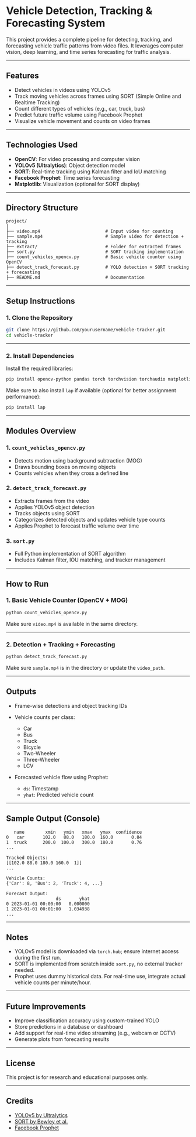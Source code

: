 
# Vehicle Detection, Tracking & Forecasting System

This project provides a complete pipeline for detecting, tracking, and forecasting vehicle traffic patterns from video files. It leverages computer vision, deep learning, and time series forecasting for traffic analysis.

---

## Features

- Detect vehicles in videos using YOLOv5
- Track moving vehicles across frames using SORT (Simple Online and Realtime Tracking)
- Count different types of vehicles (e.g., car, truck, bus)
- Predict future traffic volume using Facebook Prophet
- Visualize vehicle movement and counts on video frames

---

## Technologies Used

- **OpenCV**: For video processing and computer vision
- **YOLOv5 (Ultralytics)**: Object detection model
- **SORT**: Real-time tracking using Kalman filter and IoU matching
- **Facebook Prophet**: Time series forecasting
- **Matplotlib**: Visualization (optional for SORT display)

---

## Directory Structure

```
project/
│
├── video.mp4                         # Input video for counting
├── sample.mp4                        # Sample video for detection + tracking
├── extract/                          # Folder for extracted frames
├── sort.py                           # SORT tracking implementation
├── count_vehicles_opencv.py          # Basic vehicle counter using OpenCV
├── detect_track_forecast.py          # YOLO detection + SORT tracking + forecasting
├── README.md                         # Documentation
```

---

## Setup Instructions

### 1. Clone the Repository

```bash
git clone https://github.com/yourusername/vehicle-tracker.git
cd vehicle-tracker
```

---

### 2. Install Dependencies

Install the required libraries:

```bash
pip install opencv-python pandas torch torchvision torchaudio matplotlib scikit-image filterpy prophet
```

Make sure to also install `lap` if available (optional for better assignment performance):

```bash
pip install lap
```

---

## Modules Overview

### 1. `count_vehicles_opencv.py`

- Detects motion using background subtraction (MOG)
- Draws bounding boxes on moving objects
- Counts vehicles when they cross a defined line

### 2. `detect_track_forecast.py`

- Extracts frames from the video
- Applies YOLOv5 object detection
- Tracks objects using SORT
- Categorizes detected objects and updates vehicle type counts
- Applies Prophet to forecast traffic volume over time

### 3. `sort.py`

- Full Python implementation of SORT algorithm
- Includes Kalman filter, IOU matching, and tracker management

---

## How to Run

### 1. Basic Vehicle Counter (OpenCV + MOG)

```bash
python count_vehicles_opencv.py
```

Make sure `video.mp4` is available in the same directory.

---

### 2. Detection + Tracking + Forecasting

```bash
python detect_track_forecast.py
```

Make sure `sample.mp4` is in the directory or update the `video_path`.

---

## Outputs

- Frame-wise detections and object tracking IDs
- Vehicle counts per class:
  - Car
  - Bus
  - Truck
  - Bicycle
  - Two-Wheeler
  - Three-Wheeler
  - LCV

- Forecasted vehicle flow using Prophet:
  - `ds`: Timestamp
  - `yhat`: Predicted vehicle count

---

## Sample Output (Console)

```
   name        xmin   ymin   xmax   ymax  confidence
0   car       102.0   88.0   180.0  160.0       0.84
1  truck      200.0  100.0   300.0  180.0       0.76
...

Tracked Objects:
[[102.0 88.0 180.0 160.0  1]]
...

Vehicle Counts:
{'Car': 8, 'Bus': 2, 'Truck': 4, ...}

Forecast Output:
                   ds       yhat
0 2023-01-01 00:00:00   0.000000
1 2023-01-01 00:01:00   1.034938
...
```

---

## Notes

- YOLOv5 model is downloaded via `torch.hub`; ensure internet access during the first run.
- SORT is implemented from scratch inside `sort.py`, no external tracker needed.
- Prophet uses dummy historical data. For real-time use, integrate actual vehicle counts per minute/hour.

---

## Future Improvements

- Improve classification accuracy using custom-trained YOLO
- Store predictions in a database or dashboard
- Add support for real-time video streaming (e.g., webcam or CCTV)
- Generate plots from forecasting results

---

## License

This project is for research and educational purposes only.

---

## Credits

- [YOLOv5 by Ultralytics](https://github.com/ultralytics/yolov5)
- [SORT by Bewley et al.](https://github.com/abewley/sort)
- [Facebook Prophet](https://facebook.github.io/prophet/)
